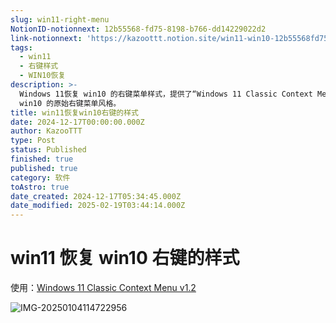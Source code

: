 ```yaml
---
slug: win11-right-menu
NotionID-notionnext: 12b55568-fd75-8198-b766-dd14229022d2
link-notionnext: 'https://kazoottt.notion.site/win11-win10-12b55568fd758198b766dd14229022d2'
tags:
  - win11
  - 右键样式
  - WIN10恢复
description: >-
  Windows 11恢复 win10 的右键菜单样式，提供了“Windows 11 Classic Context Menu v1.2”程序，帮助用户恢复
  win10 的原始右键菜单风格。
title: win11恢复win10右键的样式
date: 2024-12-17T00:00:00.000Z
author: KazooTTT
type: Post
status: Published
finished: true
published: true
category: 软件
toAstro: true
date_created: 2024-12-17T05:34:45.000Z
date_modified: 2025-02-19T03:44:14.000Z
---
```


# win11 恢复 win10 右键的样式

使用：[Windows 11 Classic Context Menu v1.2](<https://www.sordum.org/14479/windows-11-classic-context-menu-v1-2/>)

![IMG-20250104114722956](/mdImages/IMG-20250104114722956.png)

